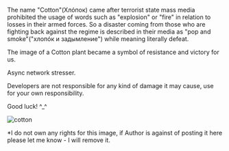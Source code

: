 The name "Cotton"(Хлóпок) came after terrorist state mass media prohibited the usage of words such as "explosion" or "fire" in relation to losses in their armed forces. So a disaster coming from those who are fighting back against the regime is described in their media as "pop and smoke"("хлопóк и задымление") while meaning literally defeat.

The image of a Cotton plant became a symbol of resistance and victory for us.

Async network stresser.

Developers are not responsible for any kind of damage it may cause, use for your own responsibility.

Good luck! 
^_^

![cotton](https://user-images.githubusercontent.com/15631226/198873079-8c664bd6-b149-4523-af28-b9ecc36f87cc.jpg)

*I do not own any rights for this image, if Author is against of posting it here please let me know - I will remove it.
